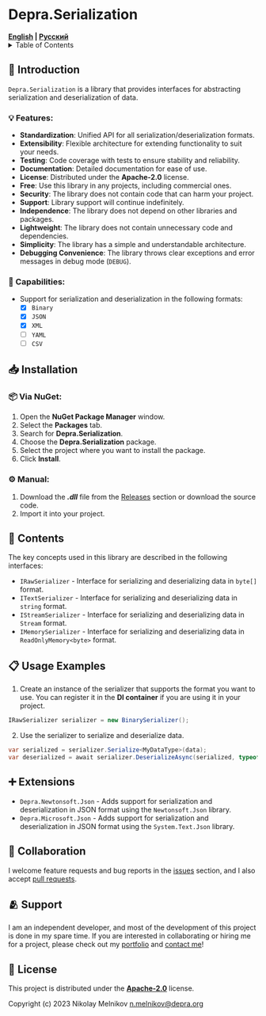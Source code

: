 # Depra.Serialization

<div>
    <strong><a href="README.md">English</a> | <a href="README.RU.md">Русский</a></strong>
</div>

<details>
<summary>Table of Contents</summary>

- [Introduction](#-introduction)
    - [Features](#-features)
    - [Capabilities](#-capabilities)
- [Installation](#-installation)
- [Contents](#-contents)
- [Usage Examples](#-usage-examples)
- [Extensions](#-extensions)
- [Collaboration](#-collaboration)
- [Support](#-support)
- [License](#-license)

</details>

## 🧾 Introduction

`Depra.Serialization` is a library that provides interfaces for abstracting serialization and deserialization of data.

### 💡 Features:

- **Standardization**: Unified API for all serialization/deserialization formats.
- **Extensibility**: Flexible architecture for extending functionality to suit your needs.
- **Testing**: Code coverage with tests to ensure stability and reliability.
- **Documentation**: Detailed documentation for ease of use.
- **License**: Distributed under the **Apache-2.0** license.
- **Free**: Use this library in any projects, including commercial ones.
- **Security**: The library does not contain code that can harm your project.
- **Support**: Library support will continue indefinitely.
- **Independence**: The library does not depend on other libraries and packages.
- **Lightweight**: The library does not contain unnecessary code and dependencies.
- **Simplicity**: The library has a simple and understandable architecture.
- **Debugging Convenience**: The library throws clear exceptions and error messages in debug mode (`DEBUG`).

### 🦾 Capabilities:

- Support for serialization and deserialization in the following formats:
    - [x] `Binary`
    - [x] `JSON`
    - [x] `XML`
    - [ ] `YAML`
    - [ ] `CSV`

## 📥 Installation

### 📦 Via **NuGet**:

1. Open the **NuGet Package Manager** window.
2. Select the **Packages** tab.
3. Search for **Depra.Serialization**.
4. Choose the **Depra.Serialization** package.
5. Select the project where you want to install the package.
6. Click **Install**.

### ⚙️ Manual:

1. Download the ***.dll*** file from the [Releases](https://github.com/Depra-Inc/Serialization/releases) section
   or download the source code.
2. Import it into your project.

## 📖 Contents

The key concepts used in this library are described in the following interfaces:

- `IRawSerializer` - Interface for serializing and deserializing data in `byte[]` format.
- `ITextSerializer` - Interface for serializing and deserializing data in `string` format.
- `IStreamSerializer` - Interface for serializing and deserializing data in `Stream` format.
- `IMemorySerializer` - Interface for serializing and deserializing data in `ReadOnlyMemory<byte>` format.

## 📋 Usage Examples

1. Create an instance of the serializer that supports the format you want to use.
   You can register it in the **DI container** if you are using it in your project.

```csharp
IRawSerializer serializer = new BinarySerializer();
```

2. Use the serializer to serialize and deserialize data.

```csharp
var serialized = serializer.Serialize<MyDataType>(data);
var deserialized = await serializer.DeserializeAsync(serialized, typeof(MyDataType));
```

## ➕ Extensions

- `Depra.Newtonsoft.Json` - Adds support for serialization and deserialization in JSON format
  using the `Newtonsoft.Json` library.
- `Depra.Microsoft.Json` - Adds support for serialization and deserialization in JSON format
  using the `System.Text.Json` library.

## 🤝 Collaboration

I welcome feature requests and bug reports
in the [issues](https://github.com/Depra-Inc/Serialization/issues) section,
and I also accept [pull requests](https://github.com/Depra-Inc/Serialization/pulls).

## 🫂 Support

I am an independent developer,
and most of the development of this project is done in my spare time.
If you are interested in collaborating or hiring me for a project,
please check out my [portfolio](https://github.com/Depra-Inc)
and [contact me](mailto:g0dzZz1lla@yandex.ru)!

## 🔐 License

This project is distributed under
the **[Apache-2.0](https://github.com/Depra-Inc/Serialization/blob/main/LICENSE.md)** license.

Copyright (c) 2023 Nikolay Melnikov
[n.melnikov@depra.org](mailto:n.melnikov@depra.org)